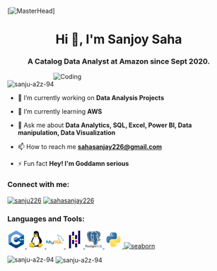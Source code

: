 [![MasterHead](https://user-images.githubusercontent.com/74038190/225813708-98b745f2-7d22-48cf-9150-083f1b00d6c9.gif)]
<h1 align="center">Hi 👋, I'm Sanjoy Saha</h1>
<h3 align="center">A Catalog Data Analyst at Amazon since Sept 2020.</h3>
<img align="right" alt="Coding" width="400" src="https://camo.githubusercontent.com/ab0f4cfe426b751c7c655e9d65d36918e3c43cde001cd9a9212515b43cc1acdc/68747470733a2f2f63646e2e6472696262626c652e636f6d2f75736572732f343338323431322f73637265656e73686f74732f31353633333237352f6d656469612f30383561303134656265626465373365356364353130633933393431663439612e676966">


<p align="left"> <img src="https://komarev.com/ghpvc/?username=sanju-a2z-94&label=Profile%20views&color=0e75b6&style=flat" alt="sanju-a2z-94" /> </p>

- 🔭 I’m currently working on **Data Analysis Projects**

- 🌱 I’m currently learning **AWS**

- 💬 Ask me about **Data Analytics, SQL, Excel, Power BI, Data manipulation, Data Visualization**

- 📫 How to reach me **sahasanjay226@gmail.com**

- ⚡ Fun fact **Hey! I'm Goddamn serious**

<h3 align="left">Connect with me:</h3>
<p align="left">
<a href="https://linkedin.com/in/sanju226" target="blank"><img align="center" src="https://raw.githubusercontent.com/rahuldkjain/github-profile-readme-generator/master/src/images/icons/Social/linked-in-alt.svg" alt="sanju226" height="30" width="40" /></a>
<a href="https://www.hackerrank.com/sahasanjay226" target="blank"><img align="center" src="https://raw.githubusercontent.com/rahuldkjain/github-profile-readme-generator/master/src/images/icons/Social/hackerrank.svg" alt="sahasanjay226" height="30" width="40" /></a>
</p>

<h3 align="left">Languages and Tools:</h3>
<p align="left"> <a href="https://www.w3schools.com/cpp/" target="_blank" rel="noreferrer"> <img src="https://raw.githubusercontent.com/devicons/devicon/master/icons/cplusplus/cplusplus-original.svg" alt="cplusplus" width="40" height="40"/> </a> <a href="https://www.linux.org/" target="_blank" rel="noreferrer"> <img src="https://raw.githubusercontent.com/devicons/devicon/master/icons/linux/linux-original.svg" alt="linux" width="40" height="40"/> </a> <a href="https://www.mysql.com/" target="_blank" rel="noreferrer"> <img src="https://raw.githubusercontent.com/devicons/devicon/master/icons/mysql/mysql-original-wordmark.svg" alt="mysql" width="40" height="40"/> </a> <a href="https://pandas.pydata.org/" target="_blank" rel="noreferrer"> <img src="https://raw.githubusercontent.com/devicons/devicon/2ae2a900d2f041da66e950e4d48052658d850630/icons/pandas/pandas-original.svg" alt="pandas" width="40" height="40"/> </a> <a href="https://www.postgresql.org" target="_blank" rel="noreferrer"> <img src="https://raw.githubusercontent.com/devicons/devicon/master/icons/postgresql/postgresql-original-wordmark.svg" alt="postgresql" width="40" height="40"/> </a> <a href="https://www.python.org" target="_blank" rel="noreferrer"> <img src="https://raw.githubusercontent.com/devicons/devicon/master/icons/python/python-original.svg" alt="python" width="40" height="40"/> </a> <a href="https://seaborn.pydata.org/" target="_blank" rel="noreferrer"> <img src="https://seaborn.pydata.org/_images/logo-mark-lightbg.svg" alt="seaborn" width="40" height="40"/> </a> </p>

<p><img align="left" src="https://github-readme-stats.vercel.app/api/top-langs?username=sanju-a2z-94&show_icons=true&locale=en&layout=compact" alt="sanju-a2z-94" /></p>

<p>&nbsp;<img align="center" src="https://github-readme-stats.vercel.app/api?username=sanju-a2z-94&show_icons=true&locale=en" alt="sanju-a2z-94" /></p>

